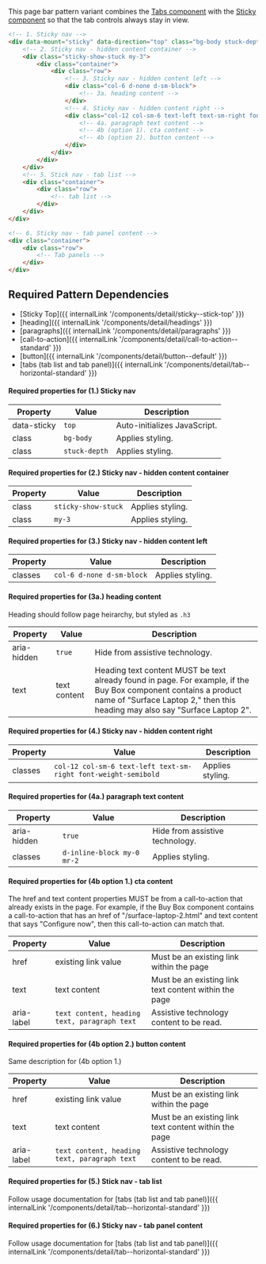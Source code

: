 This page bar pattern variant combines the [Tabs component](https://mwf.azurewebsites.net/catalog/tab/index.html) with the [Sticky component](https://moray-prod.azurewebsites.net/components/detail/sticky--stick-top.html) so that the tab controls always stay in view.

```html
<!-- 1. Sticky nav -->
<div data-mount="sticky" data-direction="top" class="bg-body stuck-depth">
    <!-- 2. Sticky nav - hidden content container -->
    <div class="sticky-show-stuck my-3">
        <div class="container">
            <div class="row">
                <!-- 3. Sticky nav - hidden content left -->
                <div class="col-6 d-none d-sm-block">
                    <!-- 3a. heading content -->
                </div>
                <!-- 4. Sticky nav - hidden content right -->
                <div class="col-12 col-sm-6 text-left text-sm-right font-weight-semibold">
                    <!-- 4a. paragraph text content -->
                    <!-- 4b (option 1). cta content -->
                    <!-- 4b (option 2). button content -->
                </div>
            </div>
        </div>
    </div>
    <!-- 5. Stick nav - tab list -->
    <div class="container">
        <div class="row">
            <!-- tab list -->
        </div>
    </div>
</div>

<!-- 6. Sticky nav - tab panel content -->
<div class="container">
    <div class="row">
        <!-- Tab panels -->
    </div>
</div>
```

## Required Pattern Dependencies
- [Sticky Top]({{ internalLink '/components/detail/sticky--stick-top' }})
- [heading]({{ internalLink '/components/detail/headings' }})
- [paragraphs]({{ internalLink '/components/detail/paragraphs' }})
- [call-to-action]({{ internalLink '/components/detail/call-to-action--standard' }})
- [button]({{ internalLink '/components/detail/button--default' }})
- [tabs (tab list and tab panel)]({{ internalLink '/components/detail/tab--horizontal-standard' }})

#### Required properties for (1.) Sticky nav

| Property | Value | Description |
|----------|-------|-------------|
| data-sticky | `top` | Auto-initializes JavaScript. |
| class | `bg-body` | Applies styling. |
| class | `stuck-depth` | Applies styling. |

#### Required properties for (2.) Sticky nav - hidden content container

| Property | Value | Description |
|----------|-------|-------------|
| class | `sticky-show-stuck` | Applies styling. |
| class | `my-3` | Applies styling. |

#### Required properties for (3.) Sticky nav - hidden content left

| Property | Value | Description |
|----------|-------|-------------|
| classes | `col-6 d-none d-sm-block` | Applies styling. |

#### Required properties for (3a.) heading content
Heading should follow page heirarchy, but styled as `.h3`

| Property | Value | Description |
|----------|-------|-------------|
| aria-hidden | `true` | Hide from assistive technology. |
| text | text content | Heading text content MUST be text already found in page. For example, if the Buy Box component contains a product name of "Surface Laptop 2," then this heading may also say "Surface Laptop 2". |

#### Required properties for (4.) Sticky nav - hidden content right

| Property | Value | Description |
|----------|-------|-------------|
| classes | `col-12 col-sm-6 text-left text-sm-right font-weight-semibold` | Applies styling. |

#### Required properties for (4a.) paragraph text content

| Property | Value | Description |
|----------|-------|-------------|
| aria-hidden | `true` | Hide from assistive technology. |
| classes | `d-inline-block my-0 mr-2` | Applies styling. |

#### Required properties for (4b option 1.) cta content
The href and text content properties MUST be from a call-to-action that already exists in the page. For example, if the Buy Box component contains a call-to-action that has an href of "/surface-laptop-2.html" and text content that says "Configure now", then this call-to-action can match that.

| Property | Value | Description |
|----------|-------|-------------|
| href | existing link value | Must be an existing link within the page |
| text | text content | Must be an existing link text content within the page |
| aria-label | `text content, heading text, paragraph text` | Assistive technology content to be read. |

#### Required properties for (4b option 2.) button content
Same description for (4b option 1.)

| Property | Value | Description |
|----------|-------|-------------|
| href | existing link value | Must be an existing link within the page |
| text | text content | Must be an existing link text content within the page |
| aria-label | `text content, heading text, paragraph text` | Assistive technology content to be read. |

#### Required properties for (5.) Stick nav - tab list
Follow usage documentation for [tabs (tab list and tab panel)]({{ internalLink '/components/detail/tab--horizontal-standard' }})

#### Required properties for (6.) Sticky nav - tab panel content
Follow usage documentation for [tabs (tab list and tab panel)]({{ internalLink '/components/detail/tab--horizontal-standard' }})

